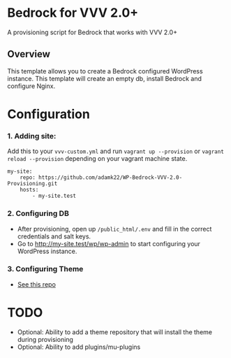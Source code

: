 # Bedrock for VVV 2.0+

A provisioning script for Bedrock that works with VVV 2.0+

## Overview

This template allows you to create a Bedrock configured WordPress instance. This template will create an empty db, install Bedrock and configure Nginx.

# Configuration

### 1. Adding site:

Add this to your `vvv-custom.yml` and run `vagrant up --provision` or `vagrant reload --provision` depending on your vagrant machine state.

```
my-site:
    repo: https://github.com/adamk22/WP-Bedrock-VVV-2.0-Provisioning.git
    hosts:
        - my-site.test
```

### 2. Configuring DB

-   After provisioning, open up `/public_html/.env` and fill in the correct credentials and salt keys.
-   Go to http://my-site.test/wp/wp-admin to start configuring your WordPress instance.

### 3. Configuring Theme

-   [See this repo](https://github.com/adamk22/base-camp)

# TODO

-   Optional: Ability to add a theme repository that will install the theme during provisioning
-   Optional: Ability to add plugins/mu-plugins

